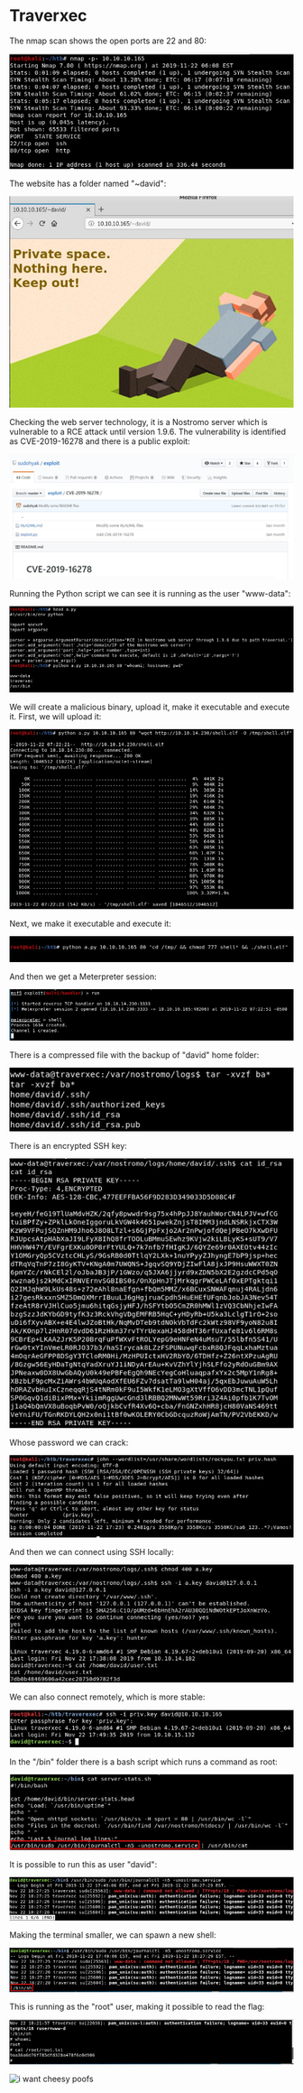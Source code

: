 # Traverxec

The nmap scan shows the open ports are 22 and 80:

![Screenshot](images/Screenshot_1.jpg)


The website has a folder named "~david":

![Screenshot](images/Screenshot_2.jpg)

Checking the web server technology, it is a Nostromo server which is vulnerable to a RCE attack until version 1.9.6. The vulnerability is identified as CVE-2019-16278 and there is a public exploit:

![Screenshot](images/Screenshot_4.jpg)


Running the Python script we can see it is running as the user "www-data":

![Screenshot](images/Screenshot_3.jpg)


We will create a malicious binary, upload it, make it executable and execute it. First, we will upload it:

![Screenshot](images/Screenshot_5.jpg)


Next, we make it executable and execute it:

![Screenshot](images/Screenshot_6.jpg)


And then we get a Meterpreter session:

![Screenshot](images/Screenshot_7.jpg)

<!-- ![Screenshot](images/Screenshot_8.jpg) -->
<!-- ![Screenshot](images/Screenshot_11.jpg) -->

There is a compressed file with the backup of "david" home folder:

![Screenshot](images/Screenshot_10.jpg)

There is an encrypted SSH key:

![Screenshot](images/Screenshot_9.jpg)

Whose password we can crack:

![Screenshot](images/Screenshot_12.jpg)

And then we can connect using SSH locally:

![Screenshot](images/Screenshot_13.jpg)

We can also connect remotely, which is more stable:

![Screenshot](images/Screenshot_14.jpg)

In the "/bin" folder there is a bash script which runs a command as root:

![Screenshot](images/Screenshot_15.jpg)

It is possible to run this as user "david":

![Screenshot](images/Screenshot_16.jpg)


Making the terminal smaller, we can spawn a new shell:

![Screenshot](images/Screenshot_17.jpg)

This is running as the "root" user, making it possible to read the flag:

![Screenshot](images/Screenshot_18.jpg)


![i want cheesy poofs](https://media.giphy.com/media/3o6ZsZbUukGiYMf2a4/giphy.gif)